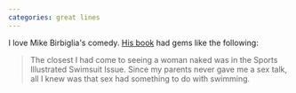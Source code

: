 ```yaml
---
categories: great lines
---
```



<p>I love Mike Birbiglia's comedy. <a href="https://www.simonandschuster.com/books/Sleepwalk-with-Me/Mike-Birbiglia/9781439158005">His book</a>&nbsp;had gems like the following:</p>

<blockquote>
<p>The closest I had come to seeing a woman naked was in the Sports Illustrated Swimsuit Issue. Since my parents never gave me a sex talk, all I knew was that sex had something to do with swimming.</p>
</blockquote>